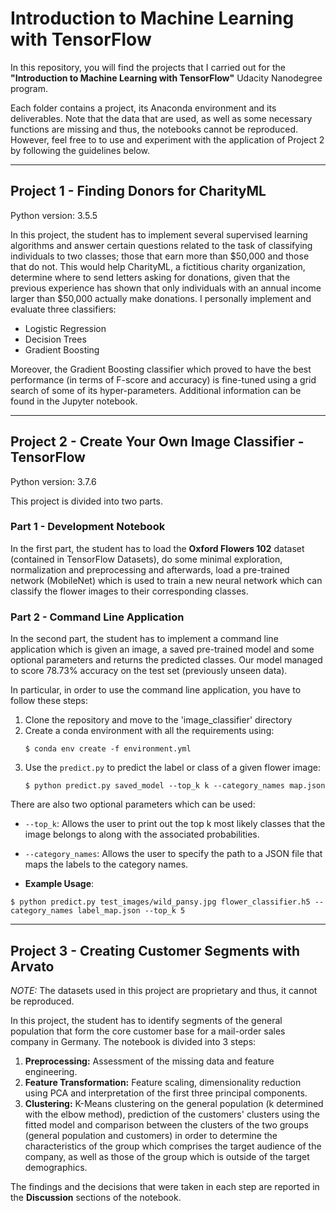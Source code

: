 # Introduction to Machine Learning with TensorFlow

In this repository, you will find the projects that I carried out for the __"Introduction to Machine Learning with TensorFlow"__ Udacity Nanodegree program.

Each folder contains a project, its Anaconda environment and its deliverables. Note that the data that are used, as well as some necessary functions are missing and thus, the notebooks cannot be reproduced. However, feel free to to use and experiment with the application of Project 2 by following the guidelines below.

---

## Project 1 - Finding Donors for CharityML

Python version: 3.5.5

In this project, the student has to implement several supervised learning algorithms and answer certain questions related to the task of classifying individuals to two classes; those that earn more than $50,000 and those that do not. This would help CharityML, a fictitious charity organization, determine where to send letters asking for donations, given that the previous experience has shown that only individuals with an annual income larger than $50,000 actually make donations. I personally implement and evaluate three classifiers: 

- Logistic Regression
- Decision Trees
- Gradient Boosting 

Moreover, the Gradient Boosting classifier which proved to have the best performance (in terms of F-score and accuracy) is fine-tuned using a grid search of some of its hyper-parameters. Additional information can be found in the Jupyter notebook.

---

## Project 2 - Create Your Own Image Classifier - TensorFlow

Python version: 3.7.6

This project is divided into two parts. 

### Part 1 - Development Notebook
In the first part, the student has to load the __Oxford Flowers 102__ dataset (contained in TensorFlow Datasets), do some minimal exploration, normalization and preprocessing and afterwards, load a pre-trained network (MobileNet) which is used to train a new neural network which can classify the flower images to their corresponding classes.

### Part 2 - Command Line Application
In the second part, the student has to implement a command line application which is given an image, a saved pre-trained model and some optional parameters and returns the predicted classes. Our model managed to score 78.73% accuracy on the test set (previously unseen data).

In particular, in order to use the command line application, you have to follow these steps:
1. Clone the repository and move to the 'image_classifier' directory
2. Create a conda environment with all the requirements using: 
   ```
   $ conda env create -f environment.yml
   ```
3. Use the ```predict.py``` to predict the label or class of a given flower image: 
   ```
   $ python predict.py saved_model --top_k k --category_names map.json 
   ```

There are also two optional parameters which can be used:
* ```--top_k```: Allows the user to print out the top k most likely classes that the image belongs to along with the associated probabilities.
* ```--category_names```: Allows the user to specify the path to a JSON file that maps the labels to the category names.

* __Example Usage__:

```$ python predict.py test_images/wild_pansy.jpg flower_classifier.h5 --category_names label_map.json --top_k 5```

---
## Project 3 - Creating Customer Segments with Arvato

_NOTE:_ The datasets used in this project are proprietary and thus, it cannot be reproduced.

In this project, the student has to identify segments of the general population that form the core customer base for a mail-order sales company in Germany. The notebook is divided into 3 steps:

1. **Preprocessing:** Assessment of the missing data and feature engineering.
2. **Feature Transformation:** Feature scaling, dimensionality reduction using PCA and interpretation of the first three principal components.
3. **Clustering:** K-Means clustering on the general population (k determined with the elbow method), prediction of the customers' clusters using the fitted model and comparison between the clusters of the two groups (general population and customers) in order to determine the characteristics of the group which comprises the target audience of the company, as well as those of the group which is outside of the target demographics.

The findings and the decisions that were taken in each step are reported in the **Discussion** sections of the notebook.


